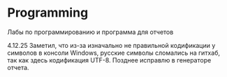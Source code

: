 # Programming
Лабы по программированию и программа для отчетов

4.12.25 Заметил, что из-за изначально не правильной кодификации у символов в консоли Windows, русские символы сломались на гитхаб, так как здесь кодификация UTF-8. Позднее исправлю в генераторе отчета.
